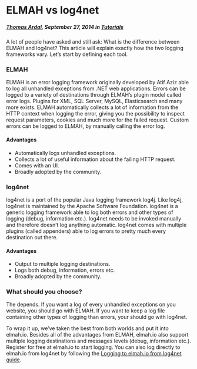 # ELMAH vs log4net

##### [Thomas Ardal](http://elmah.io/about/), September 27, 2014 in [Tutorials](/category/tutorials/)

A lot of people have asked and still ask: What is the difference between ELMAH and log4net? This article will explain exactly how the two logging frameworks vary. Let’s start by defining each tool.

### ELMAH

ELMAH is an error logging framework originally developed by Atif Aziz able to log all unhandled exceptions from .NET web applications. Errors can be logged to a variety of destinations through ELMAH’s plugin model called error logs. Plugins for XML, SQL Server, MySQL, Elasticsearch and many more exists. ELMAH automatically collects a lot of information from the HTTP context when logging the error, giving you the possibility to inspect request parameters, cookies and much more for the failed request. Custom errors can be logged to ELMAH, by manually calling the error log.

#### Advantages

* Automatically logs unhandled exceptions.
* Collects a lot of useful information about the failing HTTP request.
* Comes with an UI.
* Broadly adopted by the community.

### log4net

log4net is a port of the popular Java logging framework log4j. Like log4j, log4net is maintained by the Apache Software Foundation. log4net is a generic logging framework able to log both errors and other types of logging (debug, information etc.). log4net needs to be invoked manually and therefore doesn’t log anything automatic. log4net comes with multiple plugins (called appenders) able to log errors to pretty much every destination out there.

#### Advantages

* Output to multiple logging destinations.
* Logs both debug, information, errors etc.
* Broadly adopted by the community.

### What should you choose?

The depends. If you want a log of every unhandled exceptions on you website, you should go with ELMAH. If you want to keep a log file containing other types of logging than errors, your should go with log4net.

To wrap it up, we’ve taken the best from both worlds and put it into elmah.io. Besides all of the advantages from ELMAH, elmah.io also support multiple logging destinations and messages levels (debug, information etc.). Register for free at elmah.io to start logging. You can also log directly to elmah.io from log4net by following the [Logging to elmah.io from log4net guide](http://blog.elmah.io/logging-to-elmah-io-from-log4net/).